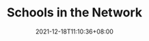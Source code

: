 ---
title: "Schools in the Network"
date: 2021-12-18T11:10:36+08:00
draft: false
language: en
description: The Schools
---